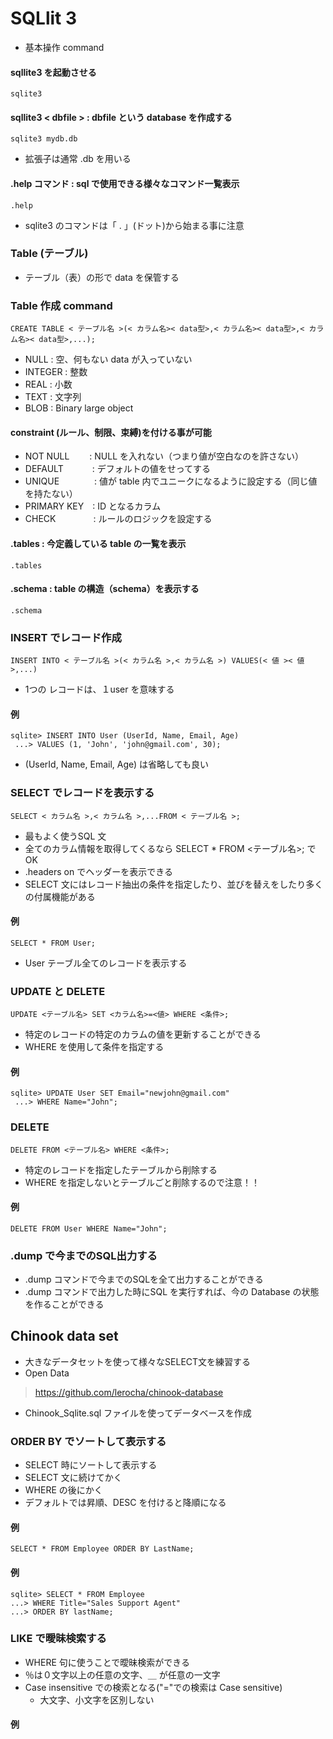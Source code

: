 # SQLlit 3
- 基本操作 command
#### sqllite3 を起動させる
    sqlite3
#### sqllite3 < dbfile > : dbfile という database を作成する
    sqlite3 mydb.db
- 拡張子は通常 .db を用いる
#### .help コマンド : sql で使用できる様々なコマンド一覧表示
    .help
- sqlite3 のコマンドは「 . 」(ドット)から始まる事に注意
### Table (テーブル)
- テーブル（表）の形で data を保管する
### Table 作成 command
    CREATE TABLE < テーブル名 >(< カラム名>< data型>,< カラム名>< data型>,< カラム名>< data型>,...);
- NULL : 空、何もない data が入っていない
- INTEGER : 整数
- REAL : 小数
- TEXT : 文字列
- BLOB : Binary large object
#### constraint (ルール、制限、束縛)を付ける事が可能
- NOT NULL　　  : NULL を入れない（つまり値が空白なのを許さない）
- DEFAULT　　　 : デフォルトの値をせってする
- UNIQUE　　　　: 値が table 内でユニークになるように設定する（同じ値を持たない）
- PRIMARY KEY　: ID となるカラム
- CHECK　　　　 : ルールのロジックを設定する
#### .tables : 今定義している table の一覧を表示
    .tables
#### .schema : table の構造（schema）を表示する
    .schema
### INSERT でレコード作成
    INSERT INTO < テーブル名 >(< カラム名 >,< カラム名 >) VALUES(< 値 >< 値 >,...)
- 1つの レコードは、１user を意味する
#### 例
    sqlite> INSERT INTO User (UserId, Name, Email, Age)
     ...> VALUES (1, 'John', 'john@gmail.com', 30);
- (UserId, Name, Email, Age) は省略しても良い
### SELECT でレコードを表示する
    SELECT < カラム名 >,< カラム名 >,...FROM < テーブル名 >;
- 最もよく使うSQL 文
- 全てのカラム情報を取得してくるなら SELECT * FROM <テーブル名>; でOK
- .headers on でヘッダーを表示できる
- SELECT 文にはレコード抽出の条件を指定したり、並びを替えをしたり多くの付属機能がある
#### 例
    SELECT * FROM User;
- User テーブル全てのレコードを表示する
### UPDATE と DELETE
    UPDATE <テーブル名> SET <カラム名>=<値> WHERE <条件>;
- 特定のレコードの特定のカラムの値を更新することができる
- WHERE を使用して条件を指定する
#### 例
    sqlite> UPDATE User SET Email="newjohn@gmail.com"
     ...> WHERE Name="John";
### DELETE
    DELETE FROM <テーブル名> WHERE <条件>;
- 特定のレコードを指定したテーブルから削除する
- WHERE を指定しないとテーブルごと削除するので注意！！
#### 例
    DELETE FROM User WHERE Name="John";
### .dump で今までのSQL出力する
- .dump コマンドで今までのSQLを全て出力することができる
- .dump コマンドで出力した時にSQL を実行すれば、今の Database の状態を作ることができる
## Chinook data set
- 大きなデータセットを使って様々なSELECT文を練習する
- Open Data
> https://github.com/lerocha/chinook-database
- Chinook_Sqlite.sql ファイルを使ってデータベースを作成
### ORDER BY でソートして表示する
- SELECT 時にソートして表示する
- SELECT 文に続けてかく
- WHERE の後にかく
- デフォルトでは昇順、DESC を付けると降順になる
#### 例
    SELECT * FROM Employee ORDER BY LastName;
#### 例
    sqlite> SELECT * FROM Employee
    ...> WHERE Title="Sales Support Agent"
    ...> ORDER BY lastName;
### LIKE で曖昧検索する
- WHERE 句に使うことで曖昧検索ができる
- ％は０文字以上の任意の文字、＿ が任意の一文字
- Case insensitive での検索となる("="での検索は Case sensitive)
  - 大文字、小文字を区別しない
#### 例

